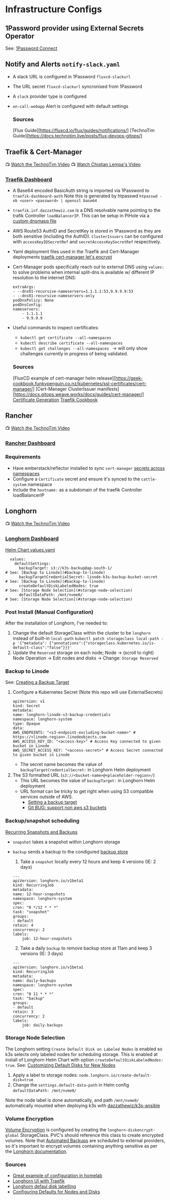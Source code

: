 # Infrastructure Configs

## 1Password provider using External Secrets Operator
See: [1Password Connect](../doc-1password)

## Notify and Alerts `notify-slack.yaml`
- A slack URL is configured in 1Password `fluxcd-slackurl`
- The URL secret `fluxcd-slackurl` syncronised from 1Password
- A `slack` provider type is configured
- `on-call-webapp` Alert is configured with default settings

    ### Sources
    [Flux Guide][https://fluxcd.io/flux/guides/notifications/]
    [TechnoTim Guide][https://docs.technotim.live/posts/flux-devops-gitops/]

## Traefik & Cert-Manager

📺 [Watch the TechnoTim Video](https://www.youtube.com/watch?v=G4CmbYL9UPg)
📺 [Watch Chistian Lempa's Video](https://www.youtube.com/watch?v=DvXkD0f-lhY)

### [Traefik Dashboard](https://traefik.inf.dazzathewiz.com/)

- A Base64 encoded BasicAuth string is imported via 1Password to `traefik-dashboard-auth`
    Note this is generated by htpasswd `htpasswd -nb <user> <password> | openssl base64`
- `traefik.inf.dazzathewiz.com` is a DNS resolvable name pointing to the trafik Controller `loadBalancerIP`. This can be setup in PiHole via a [custom dnsmasq file](https://brandonrozek.com/blog/wildcarddomainspihole/)
- AWS Route53 AuthID and SecretKey is stored in 1Password as they are both sensitive (including the AuthID). `ClusterIssuers` can be configured with `accessKeyIDSecretRef` and `secretAccessKeySecretRef` respectively.
- Yaml deployment files used in the Traefik and Cert-Manager deployments [traefik cert-manager let's encrypt](https://github.com/techno-tim/launchpad/tree/master/kubernetes/traefik-cert-manager)
- Cert-Manager pods specifically reach out to external DNS using `values:` to solve problems when internal split-dns is available w/ different IP resolution to the internet DNS:
    ```
    extraArgs:
    - --dns01-recursive-nameservers=1.1.1.1:53,9.9.9.9:53
    - --dns01-recursive-nameservers-only
    podDnsPolicy: None
    podDnsConfig:
    nameservers:
        - 1.1.1.1
        - 9.9.9.9
    ```
- Useful commands to inspect certificates:
    - `kubectl get certificate --all-namespaces`
    - `kubectl describe certificate --all-namespaces`
    - `kubectl get challenges --all-namespaces ` -> will only show challenges currently in progress of being validated.

    ### Sources
    [FluxCD example of cert-manager helm release][https://geek-cookbook.funkypenguin.co.nz/kubernetes/ssl-certificates/cert-manager/]
    [Cert-Manager ClusterIssuer manifests][https://docs.gitops.weave.works/docs/guides/cert-manager/]
    [Certificate Generation](https://geek-cookbook.funkypenguin.co.nz/kubernetes/ssl-certificates/wildcard-certificate/)
    [Traefik Cookbook](https://geek-cookbook.funkypenguin.co.nz/kubernetes/ingress/traefik/)

## Rancher

📺 [Watch the TechnoTim Video](https://www.youtube.com/watch?v=APsZJbnluXg)

### [Rancher Dashboard](https://rancher.inf.dazzathewiz.com/)

### Requirements
- Have emberstack/reflector installed to sync `cert-manager` [secrets across namespaces](https://cert-manager.io/docs/tutorials/syncing-secrets-across-namespaces/)
- Configure a `Certificate` secret and ensure it's synced to the `cattle-system` namespace
- Include the `hostname:` as a subdomain of the traefik Controller loadBalancerIP

## Longhorn

📺 [Watch the TechnoTim Video](https://www.youtube.com/watch?v=eKBBHc0t7bc)

### [Longhorn Dashboard](https://longhorn.inf.dazzathewiz.com/)

[Helm Chart values.yaml](https://github.com/longhorn/longhorn/blob/master/chart/values.yaml)
```
  values:
    defaultSettings:
      backupTarget: s3://k3s-backup@ap-south-1/                         # See: [Backup to Linode](#backup-to-linode)
      backupTargetCredentialSecret: linode-k3s-backup-bucket-secret     # See: [Backup to Linode](#backup-to-linode)
      createDefaultDiskLabeledNodes: true                               # See: [Storage Node Selection](#storage-node-selection)
      defaultDataPath: /mnt/nvme0/                                      # See: [Storage Node Selection](#storage-node-selection)
```

### Post Install (Manual Configuration)
After the installation of Longhorn, I've needed to:
1. Change the default StorageClass within the cluster to be `longhorn` instead of built-in `local-path` 
    `kubectl patch storageclass local-path -p '{"metadata": {"annotations":{"storageclass.kubernetes.io/is-default-class":"false"}}}'`
2. Update the `Reserved` storage on each node; Node -> (scroll to right) Node Operation -> Edit nodes and disks -> Change: `Storage Reserved`

### Backup to Linode
See: [Creating a Backup Target](https://fredrickb.com/2022/07/24/introducing-longhorn-to-the-homelab/#creating-backup-target)
1. Configure a Kubernetes Secret (Note this repo will use ExternalSecrets)
    ```
    apiVersion: v1
    kind: Secret
    metadata:
    name: longhorn-linode-s3-backup-credentials
    namespace: longhorn-system
    type: Opaque
    data:
    AWS_ENDPOINTS: "<s3-endpoint-excluding-bucket-name>" # https://<linode-region>.linodeobjects.com
    AWS_ACCESS_KEY_ID: "<access-key>" # Access Key connected to given bucket in Linode
    AWS_SECRET_ACCESS_KEY: "<access-secret>" # Access Secret connected to given bucket in Linode
    ```
    - The secret name becomes the value of `backupTargetCredentialSecret:` in Longhorn Helm deployment
2. The S3 formatted URL (`s3://<bucket-name>@<placeholder-region>/`)
    - This URL becomes the value of `backupTarget:` in Longhorn Helm deployment
    - URL format can be tricky to get right when using S3 compatible services outside of AWS. 
        - [Setting a backup target](https://longhorn.io/docs/1.4.0/snapshots-and-backups/backup-and-restore/set-backup-target/#enable-virtual-hosted-style-access-for-s3-compatible-backupstore)
        - [Git BUG: support non aws s3 buckets](https://github.com/longhorn/longhorn/issues/4205)

### Backup/snapshot scheduling
[Recurring Snapshots and Backups](https://longhorn.io/docs/1.4.1/snapshots-and-backups/scheduling-backups-and-snapshots/)
- `snapshot` takes a snapshot within Longhorn storage
- `backup` sends a backup to the condigured [backup store](#backup-to-linode)

    1. Take a `snapshot` locally every 12 hours and keep 4 versions (IE: 2 days)
    ```
    ---
    apiVersion: longhorn.io/v1beta1
    kind: RecurringJob
    metadata:
    name: 12-hour-snapshots
    namespace: longhorn-system
    spec:
    cron: "0 */12 * * *"
    task: "snapshot"
    groups:
    - default
    retain: 4
    concurrency: 2
    labels:
        job: 12-hour-snapshots
    ```
    2. Take a daily `backup` to remove backup store at 11am and keep 3 versions (IE: 3 days)
    ```
    ---
    apiVersion: longhorn.io/v1beta1
    kind: RecurringJob
    metadata:
    name: daily-backups
    namespace: longhorn-system
    spec:
    cron: "0 11 * * *"
    task: "backup"
    groups:
    - default
    retain: 3
    concurrency: 2
    labels:
        job: daily-backups
    ```

### Storage Node Selection 

The Longhorn setting `Create Default Disk on Labeled Nodes` is enabled so k3s selects only labeled nodes for scheduling storage. 
This is enabled at install of Longhorn Helm Chart with option `createDefaultDiskLabeledNodes: true`. See: 
[Customizing Default Disks for New Nodes](https://longhorn.io/docs/1.4.1/advanced-resources/default-disk-and-node-config/#customizing-default-disks-for-new-nodes)

1. Apply a label to storage nodes: `node.longhorn.io/create-default-disk=true`
2. Change the `settings.default-data-path` in Helm config `defaultDataPath: /mnt/nvme0/`

Note the node label is done automatically, and path `/mnt/nvme0/` automatically mounted when deploying k3s with 
[dazzathewiz/k3s-ansible](https://github.com/dazzathewiz/k3s-ansible)

### Volume Encryption

[Volume Encryption](https://longhorn.io/docs/1.4.1/advanced-resources/security/volume-encryption/) is configured
by creating the `longhorn-diskencrypt-global` StorageClass. PVC's should reference this class to create encrypted volumes.
Note that [Automated Backups](#backupsnapshot-scheduling) are scheduled to external providers, so it's important to encrypt
volumes containing anything sensitive as per the [Longhorn documentation](https://longhorn.io/blog/longhorn-v1.2/#encryption-volume-and-backup).

### Sources
- [Great example of configuration in homelab](https://fredrickb.com/2022/07/24/introducing-longhorn-to-the-homelab/)
- [Longhorn UI with Traefik](https://tansanrao.com/guide-storage-ingress-webui-k8s/)
- [Longhorn defaul disk labelling](https://longhorn.io/kb/tip-only-use-storage-on-a-set-of-nodes/#tell-longhorn-to-create-a-default-disk-on-a-specific-set-of-nodes)
- [Configuring Defaults for Nodes and Disks](https://longhorn.io/docs/1.4.1/advanced-resources/default-disk-and-node-config/)
